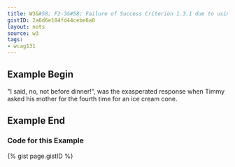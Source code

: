 ```yaml
---
title: W3&#58; F2-3&#58; Failure of Success Criterion 1.3.1 due to using changes in text presentation to convey information without using the appropriate markup or text
gistID: 2a6d6e184fd44cebe6a0
layout: nots
source: w3
tags:
- wcag131
---
```


<h2 aria-describedby="{{ page.gistID }}">Example Begin</h2>
<div class="rendered-not">
<p>
 "I said, <span class="yell">no</span>, not before dinner!", 
 was the exasperated response when Timmy asked his mother for the 
 fourth time for an ice cream cone. 
 </p>
</div> <!-- rendered-not -->

<h2 aria-describedby="{{ page.gistID }}">Example End</h2>

<h3 aria-describedby="{{ page.gistID }}">Code for this Example</h3>
{% gist page.gistID %}
